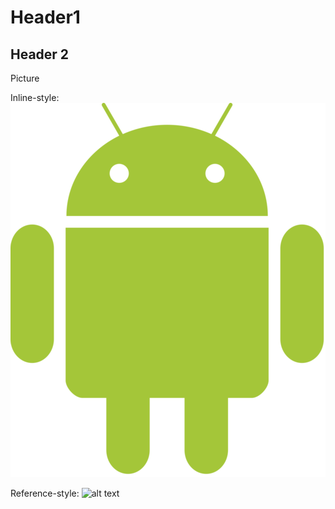 # Header1

## Header 2

Picture 

Inline-style: 
![alt text](ReadmePic/Android_robot.png)

Reference-style: 
![alt text][logo]

[logo]: ReadmePic/Android_robot.png" "Title"